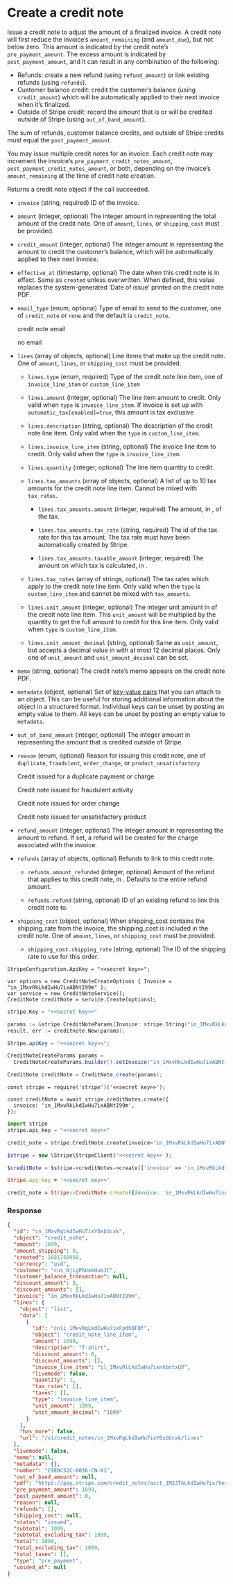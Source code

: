 # Create a credit note

Issue a credit note to adjust the amount of a finalized invoice. A credit note will first reduce the invoice’s `amount_remaining` (and `amount_due`), but not below zero.
This amount is indicated by the credit note’s `pre_payment_amount`. The excess amount is indicated by `post_payment_amount`, and it can result in any combination of the following:

- Refunds: create a new refund (using `refund_amount`) or link existing refunds (using `refunds`).
- Customer balance credit: credit the customer’s balance (using `credit_amount`) which will be automatically applied to their next invoice when it’s finalized.
- Outside of Stripe credit: record the amount that is or will be credited outside of Stripe (using `out_of_band_amount`).

The sum of refunds, customer balance credits, and outside of Stripe credits must equal the `post_payment_amount`.

You may issue multiple credit notes for an invoice. Each credit note may increment the invoice’s `pre_payment_credit_notes_amount`,
`post_payment_credit_notes_amount`, or both, depending on the invoice’s `amount_remaining` at the time of credit note creation.

Returns a credit note object if the call succeeded.

- `invoice` (string, required)
  ID of the invoice.

- `amount` (integer, optional)
  The integer amount in  representing the total amount of the credit note. One of `amount`, `lines`, or `shipping_cost` must be provided.

- `credit_amount` (integer, optional)
  The integer amount in  representing the amount to credit the customer’s balance, which will be automatically applied to their next invoice.

- `effective_at` (timestamp, optional)
  The date when this credit note is in effect. Same as `created` unless overwritten. When defined, this value replaces the system-generated ‘Date of issue’ printed on the credit note PDF.

- `email_type` (enum, optional)
  Type of email to send to the customer, one of `credit_note` or `none` and the default is `credit_note`.

  credit note email

  no email

- `lines` (array of objects, optional)
  Line items that make up the credit note. One of `amount`, `lines`, or `shipping_cost` must be provided.

  - `lines.type` (enum, required)
    Type of the credit note line item, one of `invoice_line_item` or `custom_line_item`

  - `lines.amount` (integer, optional)
    The line item amount to credit. Only valid when `type` is `invoice_line_item`. If invoice is set up with `automatic_tax[enabled]=true`, this amount is tax exclusive

  - `lines.description` (string, optional)
    The description of the credit note line item. Only valid when the `type` is `custom_line_item`.

  - `lines.invoice_line_item` (string, optional)
    The invoice line item to credit. Only valid when the `type` is `invoice_line_item`.

  - `lines.quantity` (integer, optional)
    The line item quantity to credit.

  - `lines.tax_amounts` (array of objects, optional)
    A list of up to 10 tax amounts for the credit note line item. Cannot be mixed with `tax_rates`.

    - `lines.tax_amounts.amount` (integer, required)
      The amount, in , of the tax.

    - `lines.tax_amounts.tax_rate` (string, required)
      The id of the tax rate for this tax amount. The tax rate must have been automatically created by Stripe.

    - `lines.tax_amounts.taxable_amount` (integer, required)
      The amount on which tax is calculated, in .

  - `lines.tax_rates` (array of strings, optional)
    The tax rates which apply to the credit note line item. Only valid when the `type` is `custom_line_item` and cannot be mixed with `tax_amounts`.

  - `lines.unit_amount` (integer, optional)
    The integer unit amount in  of the credit note line item. This `unit_amount` will be multiplied by the quantity to get the full amount to credit for this line item. Only valid when `type` is `custom_line_item`.

  - `lines.unit_amount_decimal` (string, optional)
    Same as `unit_amount`, but accepts a decimal value in  with at most 12 decimal places. Only one of `unit_amount` and `unit_amount_decimal` can be set.

- `memo` (string, optional)
  The credit note’s memo appears on the credit note PDF.

- `metadata` (object, optional)
  Set of [key-value pairs](https://docs.stripe.com/docs/api/metadata.md) that you can attach to an object. This can be useful for storing additional information about the object in a structured format. Individual keys can be unset by posting an empty value to them. All keys can be unset by posting an empty value to `metadata`.

- `out_of_band_amount` (integer, optional)
  The integer amount in  representing the amount that is credited outside of Stripe.

- `reason` (enum, optional)
  Reason for issuing this credit note, one of `duplicate`, `fraudulent`, `order_change`, or `product_unsatisfactory`

  Credit issued for a duplicate payment or charge

  Credit note issued for fraudulent activity

  Credit note issued for order change

  Credit note issued for unsatisfactory product

- `refund_amount` (integer, optional)
  The integer amount in  representing the amount to refund. If set, a refund will be created for the charge associated with the invoice.

- `refunds` (array of objects, optional)
  Refunds to link to this credit note.

  - `refunds.amount_refunded` (integer, optional)
    Amount of the refund that applies to this credit note, in . Defaults to the entire refund amount.

  - `refunds.refund` (string, optional)
    ID of an existing refund to link this credit note to.

- `shipping_cost` (object, optional)
  When shipping_cost contains the shipping_rate from the invoice, the shipping_cost is included in the credit note. One of `amount`, `lines`, or `shipping_cost` must be provided.

  - `shipping_cost.shipping_rate` (string, optional)
    The ID of the shipping rate to use for this order.

```dotnet
StripeConfiguration.ApiKey = "<<secret key>>";

var options = new CreditNoteCreateOptions { Invoice = "in_1MxvRkLkdIwHu7ixABNtI99m" };
var service = new CreditNoteService();
CreditNote creditNote = service.Create(options);
```

```go
stripe.Key = "<<secret key>>"

params := &stripe.CreditNoteParams{Invoice: stripe.String("in_1MxvRkLkdIwHu7ixABNtI99m")};
result, err := creditnote.New(params);
```

```java
Stripe.apiKey = "<<secret key>>";

CreditNoteCreateParams params =
  CreditNoteCreateParams.builder().setInvoice("in_1MxvRkLkdIwHu7ixABNtI99m").build();

CreditNote creditNote = CreditNote.create(params);
```

```node
const stripe = require('stripe')('<<secret key>>');

const creditNote = await stripe.creditNotes.create({
  invoice: 'in_1MxvRkLkdIwHu7ixABNtI99m',
});
```

```python
import stripe
stripe.api_key = "<<secret key>>"

credit_note = stripe.CreditNote.create(invoice="in_1MxvRkLkdIwHu7ixABNtI99m")
```

```php
$stripe = new \Stripe\StripeClient('<<secret key>>');

$creditNote = $stripe->creditNotes->create(['invoice' => 'in_1MxvRkLkdIwHu7ixABNtI99m']);
```

```ruby
Stripe.api_key = '<<secret key>>'

credit_note = Stripe::CreditNote.create({invoice: 'in_1MxvRkLkdIwHu7ixABNtI99m'})
```

### Response

```json
{
  "id": "cn_1MxvRqLkdIwHu7ixY0xbUcxk",
  "object": "credit_note",
  "amount": 1099,
  "amount_shipping": 0,
  "created": 1681750958,
  "currency": "usd",
  "customer": "cus_NjLgPhUokHubJC",
  "customer_balance_transaction": null,
  "discount_amount": 0,
  "discount_amounts": [],
  "invoice": "in_1MxvRkLkdIwHu7ixABNtI99m",
  "lines": {
    "object": "list",
    "data": [
      {
        "id": "cnli_1MxvRqLkdIwHu7ixFpdhBFQf",
        "object": "credit_note_line_item",
        "amount": 1099,
        "description": "T-shirt",
        "discount_amount": 0,
        "discount_amounts": [],
        "invoice_line_item": "il_1MxvRlLkdIwHu7ixnkbntxUV",
        "livemode": false,
        "quantity": 1,
        "tax_rates": [],
        "taxes": [],
        "type": "invoice_line_item",
        "unit_amount": 1099,
        "unit_amount_decimal": "1099"
      }
    ],
    "has_more": false,
    "url": "/v1/credit_notes/cn_1MxvRqLkdIwHu7ixY0xbUcxk/lines"
  },
  "livemode": false,
  "memo": null,
  "metadata": {},
  "number": "C9E0C52C-0036-CN-01",
  "out_of_band_amount": null,
  "pdf": "https://pay.stripe.com/credit_notes/acct_1M2JTkLkdIwHu7ix/test_YWNjdF8xTTJKVGtMa2RJd0h1N2l4LF9Oak9FOUtQNFlPdk52UXhFd2Z4SU45alpEd21kd0Y4LDcyMjkxNzU50200cROQsSK2/pdf?s=ap",
  "pre_payment_amount": 1099,
  "post_payment_amount": 0,
  "reason": null,
  "refunds": [],
  "shipping_cost": null,
  "status": "issued",
  "subtotal": 1099,
  "subtotal_excluding_tax": 1099,
  "total": 1099,
  "total_excluding_tax": 1099,
  "total_taxes": [],
  "type": "pre_payment",
  "voided_at": null
}
```